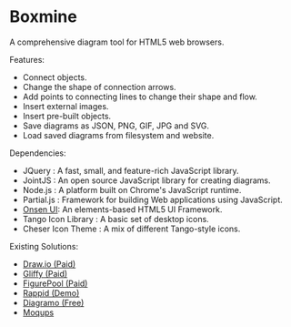 Boxmine
=======

A comprehensive diagram tool for HTML5 web browsers. 


Features:
<ul>
  <li>Connect objects.</li>
  <li>Change the shape of connection arrows.</li>
  <li>Add points to connecting lines to change their shape and flow.</li>
  <li>Insert external images.</li>
  <li>Insert pre-built objects.</li>
  <li>Save diagrams as JSON, PNG, GIF, JPG and SVG.</li>
  <li>Load saved diagrams from filesystem and website.</li>
</ul>

Dependencies:
<ul>
  <li>JQuery : A fast, small, and feature-rich JavaScript library.</li>
  <li>JointJS : An open source JavaScript library for creating diagrams.</li>
  <li>Node.js  : A platform built on Chrome's JavaScript runtime.</li>
  <li>Partial.js : Framework for building Web applications using JavaScript.</li>
  <li><a href="http://components.onsenui.io/">Onsen UI</a>: An elements-based HTML5 UI Framework.</li>
  <li>Tango Icon Library : A basic set of desktop icons.</li>
  <li>Cheser Icon Theme : A mix of different Tango-style icons.</li>
</ul>

Existing Solutions:
<ul>
  <li><a href="https://www.draw.io/">Draw.io (Paid)</a></li>
  <li><a href="https://www.gliffy.com">Gliffy (Paid)</a></li>
  <li><a href="http://figurepool.com/">FigurePool (Paid)</a></li>
  <li><a href="http://www.jointjs.com/rappid/">Rappid (Demo)</a></li>
  <li><a href="https://github.com/alexgheorghiu/diagramo">Diagramo (Free)</a></li>
  <li><a href="https://moqups.com/">Moqups</a></li>
</ul>
